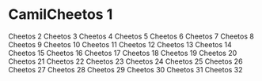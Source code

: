 # CamilCheetos 1
Cheetos 2
Cheetos 3
Cheetos 4
Cheetos 5
Cheetos 6
Cheetos 7
Cheetos 8
Cheetos 9
Cheetos 10
Cheetos 11
Cheetos 12
Cheetos 13
Cheetos 14
Cheetos 15
Cheetos 16
Cheetos 17
Cheetos 18
Cheetos 19
Cheetos 20
Cheetos 21
Cheetos 22
Cheetos 23
Cheetos 24
Cheetos 25
Cheetos 26
Cheetos 27
Cheetos 28
Cheetos 29
Cheetos 30
Cheetos 31
Cheetos 32
